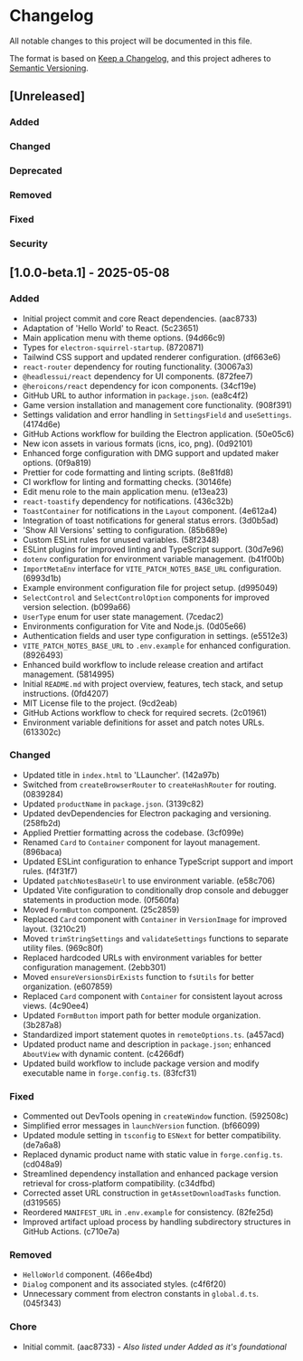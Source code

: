 # Changelog

All notable changes to this project will be documented in this file.

The format is based on [Keep a Changelog](https://keepachangelog.com/en/1.1.0/),
and this project adheres to [Semantic Versioning](https://semver.org/spec/v2.0.0.html).

## [Unreleased]

### Added

### Changed

### Deprecated

### Removed

### Fixed

### Security

## [1.0.0-beta.1] - 2025-05-08

### Added

- Initial project commit and core React dependencies. (aac8733)
- Adaptation of 'Hello World' to React. (5c23651)
- Main application menu with theme options. (94d66c9)
- Types for `electron-squirrel-startup`. (8720871)
- Tailwind CSS support and updated renderer configuration. (df663e6)
- `react-router` dependency for routing functionality. (30067a3)
- `@headlessui/react` dependency for UI components. (872fee7)
- `@heroicons/react` dependency for icon components. (34cf19e)
- GitHub URL to author information in `package.json`. (ea8c4f2)
- Game version installation and management core functionality. (908f391)
- Settings validation and error handling in `SettingsField` and `useSettings`. (4174d6e)
- GitHub Actions workflow for building the Electron application. (50e05c6)
- New icon assets in various formats (icns, ico, png). (0d92101)
- Enhanced forge configuration with DMG support and updated maker options. (0f9a819)
- Prettier for code formatting and linting scripts. (8e81fd8)
- CI workflow for linting and formatting checks. (30146fe)
- Edit menu role to the main application menu. (e13ea23)
- `react-toastify` dependency for notifications. (436c32b)
- `ToastContainer` for notifications in the `Layout` component. (4e612a4)
- Integration of toast notifications for general status errors. (3d0b5ad)
- 'Show All Versions' setting to configuration. (85b689e)
- Custom ESLint rules for unused variables. (58f2348)
- ESLint plugins for improved linting and TypeScript support. (30d7e96)
- `dotenv` configuration for environment variable management. (b41f00b)
- `ImportMetaEnv` interface for `VITE_PATCH_NOTES_BASE_URL` configuration. (6993d1b)
- Example environment configuration file for project setup. (d995049)
- `SelectControl` and `SelectControlOption` components for improved version selection. (b099a66)
- `UserType` enum for user state management. (7cedac2)
- Environments configuration for Vite and Node.js. (0d05e66)
- Authentication fields and user type configuration in settings. (e5512e3)
- `VITE_PATCH_NOTES_BASE_URL` to `.env.example` for enhanced configuration. (8926493)
- Enhanced build workflow to include release creation and artifact management. (5814995)
- Initial `README.md` with project overview, features, tech stack, and setup instructions. (0fd4207)
- MIT License file to the project. (9cd2eab)
- GitHub Actions workflow to check for required secrets. (2c01961)
- Environment variable definitions for asset and patch notes URLs. (613302c)

### Changed

- Updated title in `index.html` to 'LLauncher'. (142a97b)
- Switched from `createBrowserRouter` to `createHashRouter` for routing. (0839284)
- Updated `productName` in `package.json`. (3139c82)
- Updated devDependencies for Electron packaging and versioning. (258fb2d)
- Applied Prettier formatting across the codebase. (3cf099e)
- Renamed `Card` to `Container` component for layout management. (896baca)
- Updated ESLint configuration to enhance TypeScript support and import rules. (f4f31f7)
- Updated `patchNotesBaseUrl` to use environment variable. (e58c706)
- Updated Vite configuration to conditionally drop console and debugger statements in production mode. (0f560fa)
- Moved `FormButton` component. (25c2859)
- Replaced `Card` component with `Container` in `VersionImage` for improved layout. (3210c21)
- Moved `trimStringSettings` and `validateSettings` functions to separate utility files. (969c80f)
- Replaced hardcoded URLs with environment variables for better configuration management. (2ebb301)
- Moved `ensureVersionsDirExists` function to `fsUtils` for better organization. (e607859)
- Replaced `Card` component with `Container` for consistent layout across views. (4c90ee4)
- Updated `FormButton` import path for better module organization. (3b287a8)
- Standardized import statement quotes in `remoteOptions.ts`. (a457acd)
- Updated product name and description in `package.json`; enhanced `AboutView` with dynamic content. (c4266df)
- Updated build workflow to include package version and modify executable name in `forge.config.ts`. (83fcf31)

### Fixed

- Commented out DevTools opening in `createWindow` function. (592508c)
- Simplified error messages in `launchVersion` function. (bf66099)
- Updated module setting in `tsconfig` to `ESNext` for better compatibility. (de7a6a8)
- Replaced dynamic product name with static value in `forge.config.ts`. (cd048a9)
- Streamlined dependency installation and enhanced package version retrieval for cross-platform compatibility. (c34dfbd)
- Corrected asset URL construction in `getAssetDownloadTasks` function. (d319565)
- Reordered `MANIFEST_URL` in `.env.example` for consistency. (82fe25d)
- Improved artifact upload process by handling subdirectory structures in GitHub Actions. (c710e7a)

### Removed

- `HelloWorld` component. (466e4bd)
- `Dialog` component and its associated styles. (c4f6f20)
- Unnecessary comment from electron constants in `global.d.ts`. (045f343)

### Chore

- Initial commit. (aac8733) - _Also listed under Added as it's foundational_
